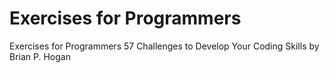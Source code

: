 # Exercises for Programmers

Exercises for Programmers
57 Challenges to Develop Your Coding Skills
by Brian P. Hogan